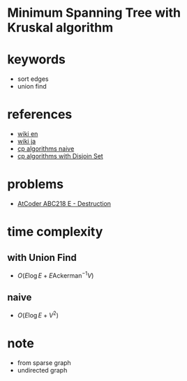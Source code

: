 # Minimum Spanning Tree with Kruskal algorithm 


# keywords 
- sort edges
- union find



# references 
- [wiki en](https://en.wikipedia.org/wiki/Kruskal%27s_algorithm)
- [wiki ja](https://ja.wikipedia.org/wiki/%E3%82%AF%E3%83%A9%E3%82%B9%E3%82%AB%E3%83%AB%E6%B3%95)
- [cp algorithms naive](https://cp-algorithms.com/graph/mst_kruskal.html)
- [cp algorithms with Disjoin Set](https://cp-algorithms.com/graph/mst_kruskal_with_dsu.html)



# problems 
- [AtCoder ABC218 E - Destruction](https://atcoder.jp/contests/abc218/tasks/abc218_e)


# time complexity 
## with Union Find
- $O(E\log{E} + E\text{Ackerman}^{-1}{V})$

## naive
- $O(E\log{E} + V^2)$


# note
- from sparse graph 
- undirected graph
